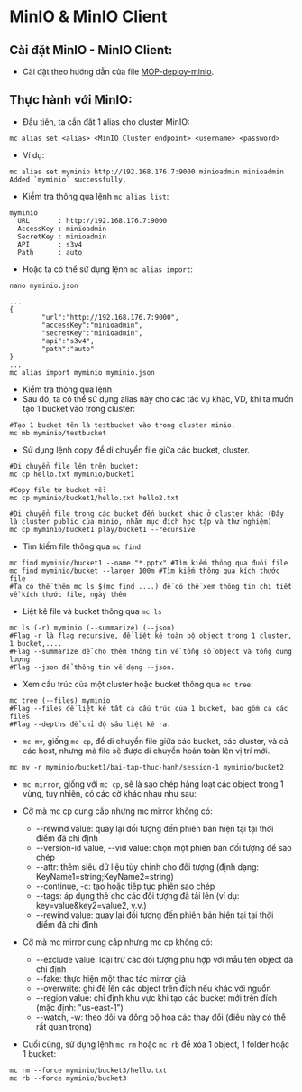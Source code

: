 # MinIO & MinIO Client

## Cài đặt MinIO - MinIO Client:

- Cài đặt theo hướng dẫn của file [MOP-deploy-minio](../Guide/MOP-deploy-minio.md).

## Thực hành với MinIO:

- Đầu tiên, ta cần đặt 1 alias cho cluster MinIO:  
```
mc alias set <alias> <MinIO Cluster endpoint> <username> <password>
```
- Ví dụ:
```
mc alias set myminio http://192.168.176.7:9000 minioadmin minioadmin
Added `myminio` successfully.
```
- Kiểm tra thông qua lệnh `mc alias list`:
```
myminio
  URL       : http://192.168.176.7:9000
  AccessKey : minioadmin
  SecretKey : minioadmin
  API       : s3v4
  Path      : auto
```
- Hoặc ta có thể sử dụng lệnh `mc alias import`:
```
nano myminio.json

...
{
        "url":"http://192.168.176.7:9000",
        "accessKey":"minioadmin",
        "secretKey":"minioadmin",
        "api":"s3v4",
        "path":"auto"
}
...
mc alias import myminio myminio.json
```
- Kiểm tra thông qua lệnh 
- Sau đó, ta có thể sử dụng alias này cho các tác vụ khác, VD, khi ta muốn tạo 1 bucket vào trong cluster:
```
#Tạo 1 bucket tên là testbucket vào trong cluster minio.
mc mb myminio/testbucket 
```
- Sử dụng lệnh copy để di chuyển file giữa các bucket, cluster.

```
#Di chuyển file lên trên bucket:
mc cp hello.txt myminio/bucket1

#Copy file từ bucket về:
mc cp myminio/bucket1/hello.txt hello2.txt

#Di chuyển file trong các bucket đến bucket khác ở cluster khác (Đây là cluster public của minio, nhằm mục đích học tập và thử nghiệm)
mc cp myminio/bucket1 play/bucket1 --recursive 
```
- Tìm kiếm file thông qua `mc find`
```
mc find myminio/bucket1 --name "*.pptx" #Tìm kiếm thông qua đuôi file
mc find myminio/bucket --larger 100m #Tìm kiếm thông qua kích thước file
#Ta có thể thêm mc ls $(mc find ....) để có thể xem thông tin chi tiết về kích thước file, ngày thêm 
```

- Liệt kê file và bucket thông qua `mc ls`
```
mc ls (-r) myminio (--summarize) (--json)
#Flag -r là flag recursive, để liệt kê toàn bộ object trong 1 cluster, 1 bucket,....
#Flag --summarize để cho thêm thông tin về tổng số object và tổng dung lượng
#Flag --json để thông tin về dạng --json.
```
- Xem cấu trúc của một cluster hoặc bucket thông qua `mc tree`:
```
mc tree (--files) myminio
#Flag --files để liệt kê tất cả cấu trúc của 1 bucket, bao gồm cả các files
#Flag --depths để chỉ độ sâu liệt kê ra.
```
- `mc mv`, giống `mc cp`, để di chuyển file giữa các bucket, các cluster, và cả các host, nhưng mà file sẽ được di chuyển hoàn toàn lên vị trí mới.
```
mc mv -r myminio/bucket1/bai-tap-thuc-hanh/session-1 myminio/bucket2
```
- `mc mirror`, giống với `mc cp`, sẽ là sao chép hàng loạt các object trong 1 vùng, tuy nhiên, có các cờ khác nhau như sau:

- Cờ mà mc cp cung cấp nhưng mc mirror không có:
  - --rewind value: quay lại đối tượng đến phiên bản hiện tại tại thời điểm đã chỉ định
  - --version-id value, --vid value: chọn một phiên bản đối tượng để sao chép
  - --attr: thêm siêu dữ liệu tùy chỉnh cho đối tượng (định dạng: KeyName1=string;KeyName2=string)
  - --continue, -c: tạo hoặc tiếp tục phiên sao chép
  - --tags: áp dụng thẻ cho các đối tượng đã tải lên (ví dụ: key=value&key2=value2, v.v.)
  - --rewind value: quay lại đối tượng đến phiên bản hiện tại tại thời điểm đã chỉ định
- Cờ mà mc mirror cung cấp nhưng mc cp không có:
  - --exclude value: loại trừ các đối tượng phù hợp với mẫu tên object đã chỉ định
  - --fake: thực hiện một thao tác mirror giả
  - --overwrite: ghi đè lên các object trên đích nếu khác với nguồn
  - --region value: chỉ định khu vực khi tạo các bucket mới trên đích (mặc định: "us-east-1")
  - --watch, -w: theo dõi và đồng bộ hóa các thay đổi (điều này có thể rất quan trọng)


- Cuối cùng, sử dụng lệnh `mc rm` hoặc `mc rb` để xóa 1 object, 1 folder hoặc 1 bucket: 
```
mc rm --force myminio/bucket3/hello.txt
mc rb --force myminio/bucket3
```
